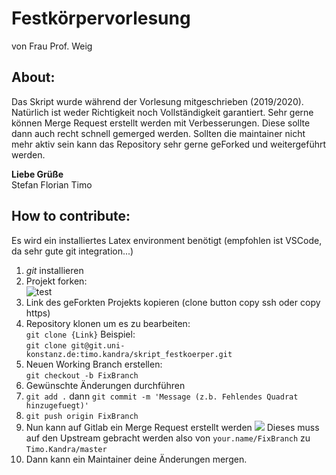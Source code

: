 # Festkörpervorlesung
von Frau Prof. Weig

## About:
Das Skript wurde während der Vorlesung mitgeschrieben (2019/2020). 
Natürlich ist weder Richtigkeit noch Vollständigkeit garantiert.
Sehr gerne können Merge Request erstellt werden mit Verbesserungen. 
Diese sollte dann auch recht schnell gemerged werden. 
Sollten die maintainer nicht mehr aktiv sein kann das Repository sehr gerne geForked und weitergeführt werden.

**Liebe Grüße**\
Stefan Florian Timo


## How to contribute:
Es wird ein installiertes Latex environment benötigt (empfohlen ist VSCode, da sehr gute git integration...)
  1. *git* installieren
  2. Projekt forken: \
  ![test](README/fork.png)
  3. Link des geForkten Projekts kopieren (clone button copy ssh oder copy https)
  4. Repository klonen um es zu bearbeiten: \
   `git clone {Link}`
   Beispiel: \
   `git clone git@git.uni-konstanz.de:timo.kandra/skript_festkoerper.git`
  5. Neuen Working Branch erstellen: \
   `git checkout -b FixBranch` 
  6. Gewünschte Änderungen durchführen
  7. `git add .` dann `git commit -m 'Message (z.b. Fehlendes Quadrat hinzugefuegt)'`
  8. `git push origin FixBranch`
  9. Nun kann auf Gitlab ein Merge Request erstellt werden ![](README/mergeRequest.png) Dieses muss auf den Upstream gebracht werden also von `your.name/FixBranch` zu `Timo.Kandra/master`
  10. Dann kann ein Maintainer deine Änderungen mergen.
